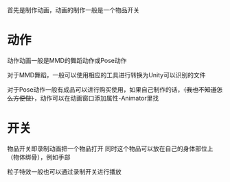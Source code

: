 首先是制作动画，动画的制作一般是一个物品开关

# 动作

动作动画一般是MMD的舞蹈动作或Pose动作

对于MMD舞蹈，一般可以使用相应的工具进行转换为Unity可以识别的文件

对于Pose动作一般有成品可以进行购买使用，如果自己制作的话，~~（我也不知道怎么方便做）~~，动作可以在动画窗口添加属性-Animator里找

# 开关

物品开关即录制动画把一个物品打开
同时这个物品可以放在自己的身体部位上（物体绑骨），例如手部

粒子特效一般也可以通过录制开关进行播放